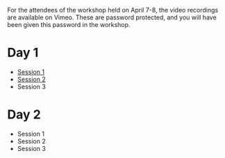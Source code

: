For the attendees of the workshop held on April 7-8, the video recordings are available on Vimeo.
These are password protected, and you will have been given this password in the workshop.

# Day 1

* [Session 1](https://vimeo.com/533976680)
* [Session 2](https://vimeo.com/534074294)
* Session 3

# Day 2

* Session 1
* Session 2
* Session 3

